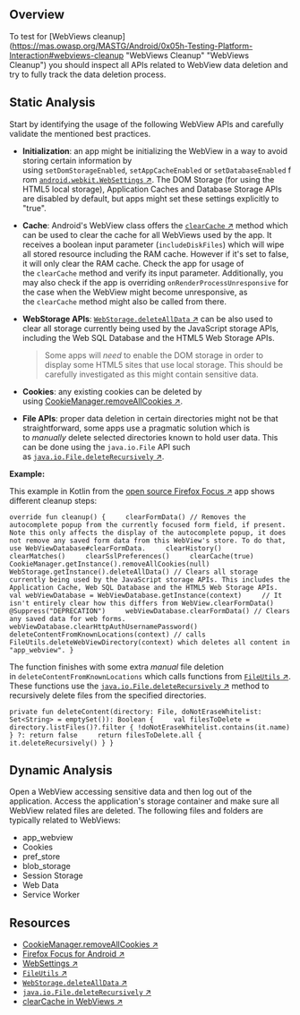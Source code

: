 ## Overview

To test for [WebViews cleanup](https://mas.owasp.org/MASTG/Android/0x05h-Testing-Platform-Interaction#webviews-cleanup "WebViews Cleanup" "WebViews Cleanup") you should inspect all APIs related to WebView data deletion and try to fully track the data deletion process.

## Static Analysis

Start by identifying the usage of the following WebView APIs and carefully validate the mentioned best practices.

- **Initialization**: an app might be initializing the WebView in a way to avoid storing certain information by using `setDomStorageEnabled`, `setAppCacheEnabled` or `setDatabaseEnabled` from [`android.webkit.WebSettings` ↗](https://developer.android.com/reference/android/webkit/WebSettings "WebSettings"). The DOM Storage (for using the HTML5 local storage), Application Caches and Database Storage APIs are disabled by default, but apps might set these settings explicitly to "true".
    
- **Cache**: Android's WebView class offers the [`clearCache` ↗](https://developer.android.com/reference/android/webkit/WebView#clearCache(boolean) "clearCache in WebViews") method which can be used to clear the cache for all WebViews used by the app. It receives a boolean input parameter (`includeDiskFiles`) which will wipe all stored resource including the RAM cache. However if it's set to false, it will only clear the RAM cache. Check the app for usage of the `clearCache` method and verify its input parameter. Additionally, you may also check if the app is overriding `onRenderProcessUnresponsive` for the case when the WebView might become unresponsive, as the `clearCache` method might also be called from there.
    
- **WebStorage APIs**: [`WebStorage.deleteAllData` ↗](https://developer.android.com/reference/android/webkit/WebStorage#deleteAllData) can be also used to clear all storage currently being used by the JavaScript storage APIs, including the Web SQL Database and the HTML5 Web Storage APIs.
    
    > Some apps will _need_ to enable the DOM storage in order to display some HTML5 sites that use local storage. This should be carefully investigated as this might contain sensitive data.
    
- **Cookies**: any existing cookies can be deleted by using [CookieManager.removeAllCookies ↗](https://developer.android.com/reference/android/webkit/CookieManager#removeAllCookies(android.webkit.ValueCallback%3Cjava.lang.Boolean%3E)).
    
- **File APIs**: proper data deletion in certain directories might not be that straightforward, some apps use a pragmatic solution which is to _manually_ delete selected directories known to hold user data. This can be done using the `java.io.File` API such as [`java.io.File.deleteRecursively` ↗](https://kotlinlang.org/api/latest/jvm/stdlib/kotlin.io/java.io.-file/delete-recursively.html).
    

**Example:**

This example in Kotlin from the [open source Firefox Focus ↗](https://github.com/mozilla-mobile/focus-android/blob/v8.17.1/app/src/main/java/org/mozilla/focus/webview/SystemWebView.kt#L220 "Firefox Focus for Android") app shows different cleanup steps:

`override fun cleanup() {     clearFormData() // Removes the autocomplete popup from the currently focused form field, if present. Note this only affects the display of the autocomplete popup, it does not remove any saved form data from this WebView's store. To do that, use WebViewDatabase#clearFormData.     clearHistory()     clearMatches()     clearSslPreferences()     clearCache(true)      CookieManager.getInstance().removeAllCookies(null)      WebStorage.getInstance().deleteAllData() // Clears all storage currently being used by the JavaScript storage APIs. This includes the Application Cache, Web SQL Database and the HTML5 Web Storage APIs.      val webViewDatabase = WebViewDatabase.getInstance(context)     // It isn't entirely clear how this differs from WebView.clearFormData()     @Suppress("DEPRECATION")     webViewDatabase.clearFormData() // Clears any saved data for web forms.     webViewDatabase.clearHttpAuthUsernamePassword()      deleteContentFromKnownLocations(context) // calls FileUtils.deleteWebViewDirectory(context) which deletes all content in "app_webview". }`

The function finishes with some extra _manual_ file deletion in `deleteContentFromKnownLocations` which calls functions from [`FileUtils` ↗](https://github.com/mozilla-mobile/focus-android/blob/v8.17.1/app/src/main/java/org/mozilla/focus/utils/FileUtils.kt). These functions use the [`java.io.File.deleteRecursively` ↗](https://kotlinlang.org/api/latest/jvm/stdlib/kotlin.io/java.io.-file/delete-recursively.html) method to recursively delete files from the specified directories.

`private fun deleteContent(directory: File, doNotEraseWhitelist: Set<String> = emptySet()): Boolean {     val filesToDelete = directory.listFiles()?.filter { !doNotEraseWhitelist.contains(it.name) } ?: return false     return filesToDelete.all { it.deleteRecursively() } }`

## Dynamic Analysis

Open a WebView accessing sensitive data and then log out of the application. Access the application's storage container and make sure all WebView related files are deleted. The following files and folders are typically related to WebViews:

- app_webview
- Cookies
- pref_store
- blob_storage
- Session Storage
- Web Data
- Service Worker

## Resources

- [CookieManager.removeAllCookies ↗](https://developer.android.com/reference/android/webkit/CookieManager#removeAllCookies(android.webkit.ValueCallback%3Cjava.lang.Boolean%3E))
- [Firefox Focus for Android ↗](https://github.com/mozilla-mobile/focus-android/blob/v8.17.1/app/src/main/java/org/mozilla/focus/webview/SystemWebView.kt#L220 "Firefox Focus for Android")
- [WebSettings ↗](https://developer.android.com/reference/android/webkit/WebSettings "WebSettings")
- [`FileUtils` ↗](https://github.com/mozilla-mobile/focus-android/blob/v8.17.1/app/src/main/java/org/mozilla/focus/utils/FileUtils.kt)
- [`WebStorage.deleteAllData` ↗](https://developer.android.com/reference/android/webkit/WebStorage#deleteAllData)
- [`java.io.File.deleteRecursively` ↗](https://kotlinlang.org/api/latest/jvm/stdlib/kotlin.io/java.io.-file/delete-recursively.html)
- [clearCache in WebViews ↗](https://developer.android.com/reference/android/webkit/WebView#clearCache(boolean) "clearCache in WebViews")